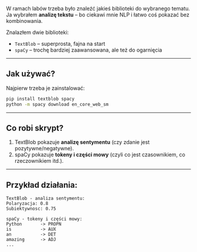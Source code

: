 
W ramach labów trzeba było znaleźć jakieś biblioteki do wybranego tematu. Ja wybrałem **analizę tekstu** – bo ciekawi mnie NLP i łatwo coś pokazać bez kombinowania.

Znalazłem dwie biblioteki:
- `TextBlob` – superprosta, fajna na start
- `spaCy` – trochę bardziej zaawansowana, ale też do ogarnięcia

---

## Jak używać?

Najpierw trzeba je zainstalować:

```bash
pip install textblob spacy
python -m spacy download en_core_web_sm
```

---

## Co robi skrypt?


1. TextBlob pokazuje **analizę sentymentu** (czy zdanie jest pozytywne/negatywne).
2. spaCy pokazuje **tokeny i części mowy** (czyli co jest czasownikiem, co rzeczownikiem itd.).

---

## Przykład działania:

```
TextBlob - analiza sentymentu:
Polaryzacja: 0.8
Subiektywnosc: 0.75

spaCy - tokeny i części mowy:
Python       -> PROPN
is           -> AUX
an           -> DET
amazing      -> ADJ
...
```

